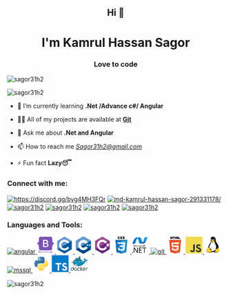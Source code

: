 <h2 align="center">Hi 👋 </h2>

<h1 align="center">I'm Kamrul Hassan Sagor </h1>

<h3 align="center">Love to code</h3>

<p align="left"> <img src="https://camo.githubusercontent.com/fa73289736064aba480d0708da37d7aa183a8c3e2bcc2f58c54285a3bbbeecc1/68747470733a2f2f7777772e61616c7068612e6e65742f77702d636f6e74656e742f75706c6f6164732f323032302f31322f66756c6c2d737461636b2d646576656c6f706d656e742e676966" alt="sagor31h2" /> </p>

<p align="left"> <img src="https://komarev.com/ghpvc/?username=sagor31h2&label=Profile%20views&color=0e75b6&style=flat" alt="sagor31h2" /> </p>

- 🌱 I’m currently learning **.Net /Advance c#/ Angular**

- 👨‍💻 All of my projects are available at **[Git](https://github.com/Sagor31h2?tab=repositories)**

- 💬 Ask me about **.Net and Angular**

- 📫 How to reach me *Sagor31h2@gmail.com*

- ⚡ Fun fact **Lazy😴**

<h3 align="left">Connect with me:</h3>
<p align="left">
<a href="https://discord.gg/qUdKYGxyPt" target="blank"><img align="center" src="https://raw.githubusercontent.com/rahuldkjain/github-profile-readme-generator/master/src/images/icons/Social/discord.svg" alt="https://discord.gg/byg4MH3FQr" height="30" width="40" /></a>
<a href="https://linkedin.com/in/md-kamrul-hassan-sagor-291331178/" target="blank"><img align="center" src="https://raw.githubusercontent.com/rahuldkjain/github-profile-readme-generator/master/src/images/icons/Social/linked-in-alt.svg" alt="md-kamrul-hassan-sagor-291331178/" height="30" width="40" /></a>
<a href="https://www.hackerrank.com/sagor31h2" target="blank"><img align="center" src="https://raw.githubusercontent.com/rahuldkjain/github-profile-readme-generator/master/src/images/icons/Social/hackerrank.svg" alt="sagor31h2" height="30" width="40" /></a>
<a href="https://www.leetcode.com/sagor31h2" target="blank"><img align="center" src="https://raw.githubusercontent.com/rahuldkjain/github-profile-readme-generator/master/src/images/icons/Social/leet-code.svg" alt="sagor31h2" height="30" width="40" /></a>
<a href="https://www.codechef.com/users/sagor31h2" target="blank"><img align="center" src="https://cdn.jsdelivr.net/npm/simple-icons@3.1.0/icons/codechef.svg" alt="sagor31h2" height="30" width="40" /></a>
<a href="https://codeforces.com/profile/sagor31h2" target="blank"><img align="center" src="https://raw.githubusercontent.com/rahuldkjain/github-profile-readme-generator/master/src/images/icons/Social/codeforces.svg" alt="sagor31h2" height="30" width="40" /></a>
</p>


<h3 align="left">Languages and Tools:</h3>
<p align="left"> <a href="https://angular.io" target="_blank" rel="noreferrer"> <img src="https://angular.io/assets/images/logos/angular/angular.svg" alt="angular" width="40" height="40"/> </a>  <a href="https://getbootstrap.com" target="_blank" rel="noreferrer"> <img src="https://raw.githubusercontent.com/devicons/devicon/master/icons/bootstrap/bootstrap-plain-wordmark.svg" alt="bootstrap" width="40" height="40"/> </a> <a href="https://www.cprogramming.com/" target="_blank" rel="noreferrer"> <img src="https://raw.githubusercontent.com/devicons/devicon/master/icons/c/c-original.svg" alt="c" width="40" height="40"/> </a> <a href="https://www.w3schools.com/cpp/" target="_blank" rel="noreferrer"> <img src="https://raw.githubusercontent.com/devicons/devicon/master/icons/cplusplus/cplusplus-original.svg" alt="cplusplus" width="40" height="40"/> </a> <a href="https://www.w3schools.com/cs/" target="_blank" rel="noreferrer"> <img src="https://raw.githubusercontent.com/devicons/devicon/master/icons/csharp/csharp-original.svg" alt="csharp" width="40" height="40"/> </a> <a href="https://www.w3schools.com/css/" target="_blank" rel="noreferrer"> <img src="https://raw.githubusercontent.com/devicons/devicon/master/icons/css3/css3-original-wordmark.svg" alt="css3" width="40" height="40"/> </a> <a href="https://dotnet.microsoft.com/" target="_blank" rel="noreferrer"> <img src="https://raw.githubusercontent.com/devicons/devicon/master/icons/dot-net/dot-net-original-wordmark.svg" alt="dotnet" width="40" height="40"/> </a> <a href="https://git-scm.com/" target="_blank" rel="noreferrer"> <img src="https://www.vectorlogo.zone/logos/git-scm/git-scm-icon.svg" alt="git" width="40" height="40"/> </a> <a href="https://www.w3.org/html/" target="_blank" rel="noreferrer"> <img src="https://raw.githubusercontent.com/devicons/devicon/master/icons/html5/html5-original-wordmark.svg" alt="html5" width="40" height="40"/> </a> <a href="https://developer.mozilla.org/en-US/docs/Web/JavaScript" target="_blank" rel="noreferrer"> <img src="https://raw.githubusercontent.com/devicons/devicon/master/icons/javascript/javascript-original.svg" alt="javascript" width="40" height="40"/> </a> <a href="https://www.linux.org/" target="_blank" rel="noreferrer"> <img src="https://raw.githubusercontent.com/devicons/devicon/master/icons/linux/linux-original.svg" alt="linux" width="40" height="40"/> </a> <a href="https://www.microsoft.com/en-us/sql-server" target="_blank" rel="noreferrer"> <img src="https://www.svgrepo.com/show/303229/microsoft-sql-server-logo.svg" alt="mssql" width="40" height="40"/> </a> <a href="https://www.python.org" target="_blank" rel="noreferrer"> <img src="https://raw.githubusercontent.com/devicons/devicon/master/icons/python/python-original.svg" alt="python" width="40" height="40"/> </a> <a href="https://www.typescriptlang.org/" target="_blank" rel="noreferrer"> <img src="https://raw.githubusercontent.com/devicons/devicon/master/icons/typescript/typescript-original.svg" alt="typescript" width="40" height="40"/> </a> 
<a href="https://www.docker.com/" target="_blank" rel="noreferrer"> <img src="https://raw.githubusercontent.com/devicons/devicon/master/icons/docker/docker-original-wordmark.svg" alt="docker" width="40" height="40"/> </a> </p>

<!--streak stats-->

<p><img align="center" src="https://github-readme-streak-stats.herokuapp.com/?user=sagor31h2&" alt="sagor31h2" /></p>

<!--most use language -->

<!--
<p><img align="left" src="https://github-readme-stats.vercel.app/api/top-langs?username=sagor31h2&show_icons=true&locale=en&layout=compact" alt="sagor31h2" /></p>

-->

<!--github stats -->
<!--
<p>&nbsp;<img align="center" src="https://github-readme-stats.vercel.app/api?username=sagor31h2&show_icons=true&locale=en" alt="sagor31h2" /></p>
-->
